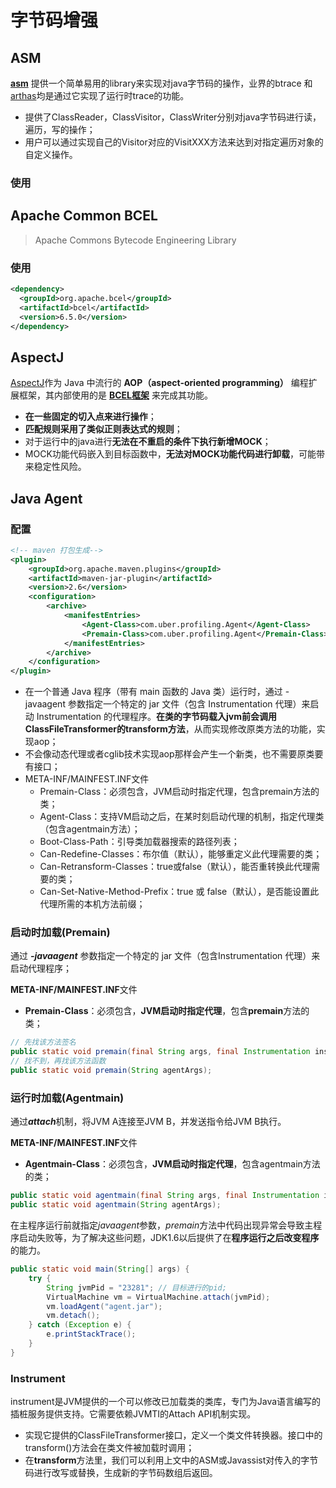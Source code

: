 # 字节码增强

## ASM

[**asm**](https://asm.ow2.io/) 提供一个简单易用的library来实现对java字节码的操作，业界的btrace 和 [arthas](https://link.zhihu.com/?target=https%3A//alibaba.github.io/arthas/)均是通过它实现了运行时trace的功能。

- 提供了ClassReader，ClassVisitor，ClassWriter分别对java字节码进行读，遍历，写的操作；
- 用户可以通过实现自己的Visitor对应的VisitXXX方法来达到对指定遍历对象的自定义操作。

### 使用







## Apache Common BCEL

> Apache Commons Bytecode Engineering Library



### 使用

```xml
<dependency>
  <groupId>org.apache.bcel</groupId>
  <artifactId>bcel</artifactId>
  <version>6.5.0</version>
</dependency>
```



## AspectJ

[AspectJ](http://www.eclipse.org/aspectj)作为 Java 中流行的 **AOP（aspect-oriented programming）** 编程扩展框架，其内部使用的是 **[BCEL框架](https://github.com/apache/commons-bcel)** 来完成其功能。

- **在一些固定的切入点来进行操作**；
- **匹配规则采用了类似正则表达式的规则**；
- 对于运行中的java进行**无法在不重启的条件下执行新增MOCK**；
- MOCK功能代码嵌入到目标函数中，**无法对MOCK功能代码进行卸载**，可能带来稳定性风险。



## Java Agent

### 配置

```xml
<!-- maven 打包生成-->
<plugin>
    <groupId>org.apache.maven.plugins</groupId>
    <artifactId>maven-jar-plugin</artifactId>
    <version>2.6</version>
    <configuration>
        <archive>
            <manifestEntries>
                <Agent-Class>com.uber.profiling.Agent</Agent-Class>
                <Premain-Class>com.uber.profiling.Agent</Premain-Class>
            </manifestEntries>
        </archive>
    </configuration>
</plugin>
```

- 在一个普通 Java 程序（带有 main 函数的 Java 类）运行时，通过 -javaagent 参数指定一个特定的 jar 文件（包含 Instrumentation 代理）来启动 Instrumentation 的代理程序。**在类的字节码载入jvm前会调用ClassFileTransformer的transform方法**，从而实现修改原类方法的功能，实现aop；
- 不会像动态代理或者cglib技术实现aop那样会产生一个新类，也不需要原类要有接口；
- META-INF/MAINFEST.INF文件
  - Premain-Class：必须包含，JVM启动时指定代理，包含premain方法的类；
  - Agent-Class：支持VM启动之后，在某时刻启动代理的机制，指定代理类（包含agentmain方法）；
  - Boot-Class-Path：引导类加载器搜索的路径列表；
  - Can-Redefine-Classes：布尔值（默认），能够重定义此代理需要的类；
  - Can-Retransform-Classes：true或false（默认），能否重转换此代理需要的类；
  - Can-Set-Native-Method-Prefix：true 或 false（默认），是否能设置此代理所需的本机方法前缀；

### 启动时加载(Premain)

通过 ***-javaagent*** 参数指定一个特定的 jar 文件（包含Instrumentation 代理）来启动代理程序；

**META-INF/MAINFEST.INF**文件

- **Premain-Class**：必须包含，**JVM启动时指定代理**，包含**premain**方法的类；

```java
// 先找该方法签名
public static void premain(final String args, final Instrumentation instrumentation) {}
// 找不到，再找该方法函数
public static void premain(String agentArgs);
```

### 运行时加载(Agentmain)

通过***attach***机制，将JVM A连接至JVM B，并发送指令给JVM B执行。

**META-INF/MAINFEST.INF**文件

- **Agentmain-Class**：必须包含，**JVM启动时指定代理**，包含agentmain方法的类；

```java
public static void agentmain(final String args, final Instrumentation instrumentation) {}
public static void agentmain(String agentArgs);
```

在主程序运行前就指定*javaagent*参数，*premain*方法中代码出现异常会导致主程序启动失败等，为了解决这些问题，JDK1.6以后提供了在**程序运行之后改变程序**的能力。

```java
public static void main(String[] args) {
    try {
        String jvmPid = "23281"; // 目标进行的pid;
        VirtualMachine vm = VirtualMachine.attach(jvmPid);  
        vm.loadAgent("agent.jar");
        vm.detach();
    } catch (Exception e) {
        e.printStackTrace();
    }
}
```

### Instrument

instrument是JVM提供的一个可以修改已加载类的类库，专门为Java语言编写的插桩服务提供支持。它需要依赖JVMTI的Attach API机制实现。

- 实现它提供的ClassFileTransformer接口，定义一个类文件转换器。接口中的transform()方法会在类文件被加载时调用；
- 在**transform**方法里，我们可以利用上文中的ASM或Javassist对传入的字节码进行改写或替换，生成新的字节码数组后返回。

